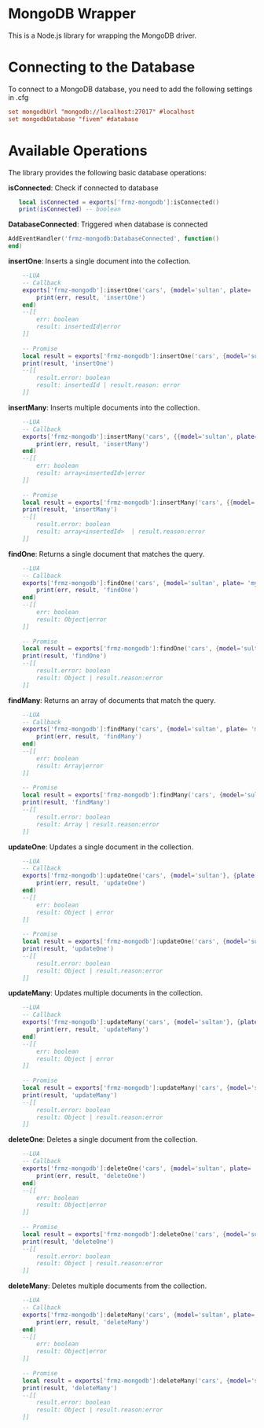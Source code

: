 # MongoDB Wrapper

This is a Node.js library for wrapping the MongoDB driver.

# Connecting to the Database
To connect to a MongoDB database, you need to add the following settings in .cfg
```cfg
set mongodbUrl "mongodb://localhost:27017" #localhost
set mongodbDatabase "fivem" #database
```

# Available Operations
The library provides the following basic database operations:

**isConnected**: Check if connected to database
```lua
   local isConnected = exports['frmz-mongodb']:isConnected()
   print(isConnected) -- boolean
```
**DatabaseConnected**: Triggered when database is connected
```lua
AddEventHandler('frmz-mongodb:DatabaseConnected', function()
end)
```

**insertOne**: Inserts a single document into the collection.
```lua
    --LUA
    -- Callback
    exports['frmz-mongodb']:insertOne('cars', {model='sultan', plate= 'myplate'}, function(err, result)
        print(err, result, 'insertOne')
    end)
    --[[ 
        err: boolean
        result: insertedId|error
    ]]
    
    -- Promise
    local result = exports['frmz-mongodb']:insertOne('cars', {model='sultan', plate= 'myplate'})
    print(result, 'insertOne')
    --[[ 
        result.error: boolean
        result: insertedId | result.reason: error
    ]]
```
**insertMany**: Inserts multiple documents into the collection.
```lua
    --LUA
    -- Callback
    exports['frmz-mongodb']:insertMany('cars', {{model='sultan', plate= 'myplate'}, {model='sultan2', plate= 'myplate2'}}, function(err, result)
        print(err, result, 'insertMany')
    end)
    --[[ 
        err: boolean
        result: array<insertedId>|error
    ]]
    
    -- Promise
    local result = exports['frmz-mongodb']:insertMany('cars', {{model='sultan', plate= 'myplate'}, {model='sultan2', plate= 'myplate2'}})
    print(result, 'insertMany')
    --[[ 
        result.error: boolean
        result: array<insertedId>  | result.reason:error
    ]]
```
**findOne**: Returns a single document that matches the query.
```lua
    --LUA
    -- Callback
    exports['frmz-mongodb']:findOne('cars', {model='sultan', plate= 'myplate'}, function(err, result)
        print(err, result, 'findOne')
    end)
    --[[ 
        err: boolean
        result: Object|error
    ]]
    
    -- Promise
    local result = exports['frmz-mongodb']:findOne('cars', {model='sultan', plate= 'myplate'})
    print(result, 'findOne')
    --[[ 
        result.error: boolean
        result: Object | result.reason:error
    ]]
```
**findMany**: Returns an array of documents that match the query.
```lua
    --LUA
    -- Callback
    exports['frmz-mongodb']:findMany('cars', {model='sultan', plate= 'myplate'}, function(err, result)
        print(err, result, 'findMany')
    end)
    --[[ 
        err: boolean
        result: Array|error
    ]]
    
    -- Promise
    local result = exports['frmz-mongodb']:findMany('cars', {model='sultan', plate= 'myplate'})
    print(result, 'findMany')
    --[[ 
        result.error: boolean
        result: Array | result.reason:error
    ]]
```
**updateOne**: Updates a single document in the collection.
```lua
    --LUA
    -- Callback
    exports['frmz-mongodb']:updateOne('cars', {model='sultan'}, {plate = 'newPlate'}, function(err, result)
        print(err, result, 'updateOne')
    end)
    --[[ 
        err: boolean
        result: Object | error
    ]]
    
    -- Promise
    local result = exports['frmz-mongodb']:updateOne('cars', {model='sultan'}, {plate = 'newPlate'})
    print(result, 'updateOne')
    --[[ 
        result.error: boolean
        result: Object | result.reason:error
    ]]
```
**updateMany**: Updates multiple documents in the collection.
```lua
    --LUA
    -- Callback
    exports['frmz-mongodb']:updateMany('cars', {model='sultan'}, {plate = 'newPlate'}, function(err, result)
        print(err, result, 'updateMany')
    end)
    --[[ 
        err: boolean
        result: Object | error
    ]]
    
    -- Promise
    local result = exports['frmz-mongodb']:updateMany('cars', {model='sultan'}, {plate = 'newPlate'})
    print(result, 'updateMany')
    --[[ 
        result.error: boolean
        result: Object | result.reason:error
    ]]
```
**deleteOne**: Deletes a single document from the collection.
```lua
    --LUA
    -- Callback
    exports['frmz-mongodb']:deleteOne('cars', {model='sultan', plate= 'newPlate'}, function(err, result)
        print(err, result, 'deleteOne')
    end)
    --[[ 
        err: boolean
        result: Object|error
    ]]
    
    -- Promise
    local result = exports['frmz-mongodb']:deleteOne('cars', {model='sultan', plate= 'newPlate'})
    print(result, 'deleteOne')
    --[[ 
        result.error: boolean
        result: Object | result.reason:error
    ]]
```
**deleteMany**: Deletes multiple documents from the collection.
```lua
    --LUA
    -- Callback
    exports['frmz-mongodb']:deleteMany('cars', {model='sultan', plate= 'newPlate'}, function(err, result)
        print(err, result, 'deleteMany')
    end)
    --[[ 
        err: boolean
        result: Object|error
    ]]
    
    -- Promise
    local result = exports['frmz-mongodb']:deleteMany('cars', {model='sultan', plate= 'newPlate'})
    print(result, 'deleteMany')
    --[[ 
        result.error: boolean
        result: Object | result.reason:error
    ]]
```
